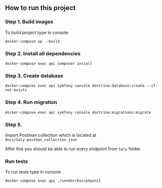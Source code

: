 ## How to run this project

### Step 1. Build images

To build project type in console
```
docker-compose up --build
```

### Step 2. Install all dependencies
```
docker-compose exec api composer install
```

### Step 3. Create database
```
docker-compose exec api symfony console doctrine:database:create --if-not-exists
```

### Step 4. Run migration
```
docker-compose exec api symfony console doctrine:migrations:migrate
```

### Step 5.

Import Postman collection which is located at `docs/Saly.postman_collection.json`

After this you should be able to run every endpoint from `Saly` folder.

### Run tests

To run tests type in console

```
docker-compose exec api ./vendor/bin/phpunit
```